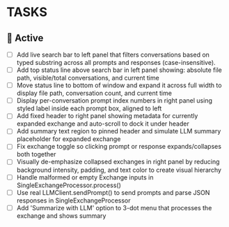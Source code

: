 # TASKS

## 🔨 Active

- [ ] Add live search bar to left panel that filters conversations based on typed substring across all prompts and responses (case-insensitive).
- [ ] Add top status line above search bar in left panel showing: absolute file path, visible/total conversations, and current time
- [ ] Move status line to bottom of window and expand it across full width to display file path, conversation count, and current time
- [ ] Display per-conversation prompt index numbers in right panel using styled label inside each prompt box, aligned to left
- [ ] Add fixed header to right panel showing metadata for currently expanded exchange and auto-scroll to dock it under header
- [ ] Add summary text region to pinned header and simulate LLM summary placeholder for expanded exchange
- [ ] Fix exchange toggle so clicking prompt or response expands/collapses both together
- [ ] Visually de-emphasize collapsed exchanges in right panel by reducing background intensity, padding, and text color to create visual hierarchy
- [ ] Handle malformed or empty Exchange inputs in SingleExchangeProcessor.process()
- [ ] Use real LLMClient.sendPrompt() to send prompts and parse JSON responses in SingleExchangeProcessor
- [ ] Add 'Summarize with LLM' option to 3-dot menu that processes the exchange and shows summary
